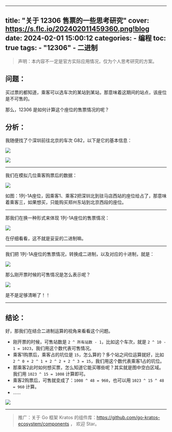 ----
title: "关于 12306 售票的一些思考研究"
cover: https://s.flc.io/202402011459360.png!blog
date: 2024-02-01 15:00:12
categories: 
    - 编程
toc: true
tags:
    - "12306"
    - 二进制
----

> 声明：本内容不一定是官方实际应用情况，仅为个人思考研究的方案。

## 问题：

买过票的都知道，乘客可以选车次的某站到某站，那意味着这期间的站点，该座位是不可售的。

那么，12306 是如何计算这个座位的售票情况的呢？

<!--more-->

## 分析：

我随便找了个深圳前往北京的车次 G82，以下是它的基本信息：

![](https://s.flc.io/202402011149035.png)

![](https://s.flc.io/202402011237378.png)

---

我们在模拟几位乘客购票后的数据：

![](https://s.flc.io/202402011521951.png)

如图：1列-1A座位，因乘客1、乘客2把深圳北到驻马店西站的座位给占了，那意味着乘客三，如果想买，只能购买郑州东站到北京西段的座位。

----

那我们在换一种形式来体现 1列-1A座位的售票情况：

![](https://s.flc.io/202402011450098.png)

在仔细看看，这不就是妥妥的二进制嘛。

---

我们把 1列-1A座位的售票情况，转换成二进制，以及对应的十进制，就是：

![](https://s.flc.io/202402011449752.png)

那么刚开票时候的可售情况是怎么表示呢？

![](https://s.flc.io/202402011449262.png)

是不是足够清晰了！！

----

## 结论：

好，那我们在结合二进制运算的视角来看看这个问题。

- 刚开票的时候，可售站数是 `2 ^ 所有站数 - 1`，比如这个车次，就是 `2 ^ 10 - 1 = 1023`，我们用这个数代表可售情况。
- 乘客1购票后，乘客占的坑位是 `15`，怎么算的？多个站之间位运算就好，比如 `2 ^ 0 + 2 ^ 1 + 2 ^ 2 + 2 ^ 3 = 15`，我们用这个数代表乘客1占的坑位。
- 那乘客2此时如何想买票，怎么知道它能买哪些呢？其实就是图中空白区域。我们用 `1023 ^ 15 = 1008` 计算即可。
- 乘客2购票后，可售就变成了：`1008 ^ 48 = 960`，也可以用 `1023 ^ 15 ^ 48 = 960` 计算。
- ……

![](https://s.flc.io/202402011458487.png!blog)

---

> 推广：关于 Go 框架 Kratos 的组件库：https://github.com/go-kratos-ecosystem/components ， 欢迎 Star。

